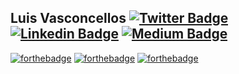 ## Luis Vasconcellos [![Twitter Badge](https://img.shields.io/badge/-@lfv89-1ca0f1?style=flat-square&labelColor=1ca0f1&logo=twitter&logoColor=white&link=https://twitter.com/lfv89)](https://twitter.com/lfv89) [![Linkedin Badge](https://img.shields.io/badge/lfv89-blue?style=flat-square&logo=Linkedin&logoColor=white&link=https://www.linkedin.com/in/lfv89/)](https://www.linkedin.com/in/lfv89/) [![Medium Badge](https://img.shields.io/badge/-@lfv89-03a57a?style=flat-square&labelColor=000000&logo=Medium&link=https://medium.com/@lfv89/)](https://medium.com/@lfv89/)


[![forthebadge](https://forthebadge.com/images/badges/check-it-out.svg)](https://lfv89.dev) [![forthebadge](https://forthebadge.com/images/badges/made-with-ruby.svg)](https://forthebadge.com) [![forthebadge](https://forthebadge.com/images/badges/made-with-go.svg)](https://forthebadge.com)
